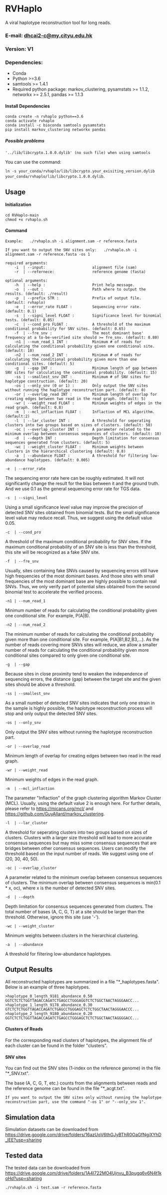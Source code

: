 # RVHaplo
A viral haplotype reconstruction tool for long reads.



### E-mail: dhcai2-c@my.cityu.edu.hk
### Version: V1

### Dependencies:
* Conda
* Python >=3.6
* samtools >= 1.4.1
* Required python package: markov_clustering, pysamstats >= 1.1.2, networkx >= 2.5.1, pandas >= 1.1.3

#### Install Dependencies
`conda create -n rvhaplo python==3.6`<BR/>
`conda activate rvhaplo`<BR/>
`conda install -c bioconda samtools pysamstats`<BR/>
`pip install markov_clustering networkx pandas`<BR/>
####
##### Possible problems
`'../lib/libcrypto.1.0.0.dylib' (no such file) when using samtools`

You can use the command:

`ln -s your_conda/rvhaplo/lib/libcrypto.your_exisiting_version.dylib your_conda/rvhaplo/lib/libcrypto.1.0.0.dylib`.

## Usage
#### Initialization
`cd RVHaplo-main`<BR/>
`chmod +x rvhaplo.sh`
#### Command
`Example:   ./rvhaplo.sh -i alignment.sam -r reference.fasta`<BR/>

`If you want to output the SNV sites only:   ./rvhaplo.sh -i alignment.sam -r reference.fasta -os 1`<BR/>

```
required arguments:
    -i  | --input:                     alignment file (sam)
    -r  | --refernece:                 reference genome (fasta)

optional arguments:
    -h  | --help :                     Print help message.
    -o  | --out :                      Path where to output the results. (default: ./result)
    -p  | --prefix STR :               Prefix of output file. (default: rvhaplo)
    -e  | --error_rate FLOAT :         Sequencing error rate. (default: 0.1)
    -s  | --signi_level FLOAT :        Significance level for binomial tests. (default: 0.05)
    -c  | --cond_pro FLOAT :           A threshold of the maximum conditional probability for SNV sites. (default: 0.65)
    -f  | --fre_snv :                  The most dominant base' frequency at a to-be-verified site should >= fre_snv. (default: 0.80)    
    -n1 | --num_read_1 INT :           Minimum # of reads for calculating the conditional probability given one conditional site. (default: 10)
    -n2 | --num_read_2 INT :           Minimum # of reads for calculating the conditional probability given more than one conditional sites. (default: 5)
    -g  | --gap INT :                  Minimum length of gap between SNV sites for calculating the conditional probability. (default: 15)
    -ss | --smallest_snv INT :         Minimum # of SNV sites for haplotype construction. (default: 20)
    -os | --only_snv (0 or 1) :        Only output the SNV sites without running the haplotype reconstruction part. (default: 0)
    -or | --overlap_read INT :         Minimum length of overlap for creating edges between two read in the read graph. (default: 5)
    -wr | --weight_read FLOAT :        Minimum weights of edges in the read graph. (default: 0.8)
    -m  | --mcl_inflaction FLOAT :     Inflaction of MCL algorithm. (default:2)
    -l  | --lar_cluster INT :          A threshold for seperating clusters into two groups based on sizes of clusters. (default: 50)
    -oc | --overlap_cluster INT :      A parameter related to the minimum overlap between consensus sequences of clusters. (default: 10)
    -d  | --depth INT :                Depth limitation for consensus sequences generated from clusters. (default: 5)
    -wc | --weight_cluster FLOAT :     Minimum weights between clusters in the hierarchical clustering (default: 0.8)
    -a  | --abundance FLOAT :          A threshold for filtering low-abundance haplotypes. (default: 0.005)
```
`-e  | --error_rate`

The sequencing error rate here can be roughly estimated. It will not significantly change the result for the bias between it and the ground truth. And we use 0.1 as the general sequencing error rate for TGS data.

`-s  | --signi_level`

Using a small significance level value may improve the precision of detected SNV sites obtained from binomial tests. But the small significance level value may reduce recall. Thus, we suggest using the default value 0.05.

`-c  | --cond_pro`

A threshold of the maximum conditional probability for SNV sites. If the maximum conditional probability of an SNV site is less than the threshold, this site will be recognized as a fake SNV site.

`-f  | --fre_snv`

Usually, sites containing fake SNVs caused by sequencing errors still have high frequencies of the most dominant bases. And those sites with small frequencies of the most dominant base are highly possible to contain real SNVs. Thus, we only verify part of potential sites obtained from the second binomial test to accelerate the verified process.

`-n1 | --num_read_1`

Minimum number of reads for calculating the conditional probability given one conditional site. For example, P(A|B).

`-n2 | --num_read_2`

The minimum number of reads for calculating the conditional probability given more than one conditional site. For example, P(A|B1,B2,B3,...). As the number of reads covering more SNVs sites will reduce, we allow a smaller number of reads for calculating the conditional probability given more conditional sites compared to only given one conditional site.

`-g  | --gap`

Because sites in close proximity tend to weaken the independence of sequencing errors, the distance (gap) between the target site and the given sites should be above a threshold.

`-ss | --smallest_snv`

As a small number of detected SNV sites indicates that only one strain in the sample is highly possible, the haplotype reconstruction process will stop and only output the detected SNV sites.

`-os | --only_snv`

Only output the SNV sites without running the haplotype reconstruction part.

`-or | --overlap_read`

Minimum length of overlap for creating edges between two read in the read graph.

`-wr | --weight_read`

Minimum weights of edges in the read graph.

`-m  | --mcl_inflaction`

The parameter "Inflaction" of the graph clustering algorithm Markov Cluster (MCL). Usually, using the default value 2 is enough here. For further details, please refer to https://micans.org/mcl/ and https://github.com/GuyAllard/markov_clustering.

`-l  | --lar_cluster`

A threshold for seperating clusters into two groups based on sizes of clusters. Clusters with a larger size threshold will lead to more accurate consensus sequences but may miss some consensus sequences that are bridges between other consensus sequences. Users can modify the threshold based on the input number of reads. We suggest using one of (20, 30, 40, 50). 

`-oc | --overlap_cluster`

A parameter related to the minimum overlap between consensus sequences of clusters. The minimum overlap between consensus sequences is min(0.1 * x, oc), where x is the number of detected SNV sites.

`-d  | --depth`

Depth limitation for consensus sequences generated from clusters. The total number of bases (A, C, G, T) at a site should be larger than the threshold. Otherwise, ignore this site (use '-').

`-wc | --weight_cluster`

Minimum weights between clusters in the hierarchical clustering.

`-a  | --abundance`

A threshold for filtering low-abundance haplotypes.



## Output Results
All reconstructed haplotypes are summarized in a file "*_haplotypes.fasta". Below is an example of three haplotypes.
```
>haplotype_0_length_9181_abundance_0.50
GGTCTCTCTGGTTAGACCAGATCTGAGCCTGGGAGGTCTCTGGCTAACTAGGGAACC...
>haplotype_1_length_9178_abundance_0.30
GTCTCTCTGGTTAGACCAGATCTGAGCCTGGGAGCTCTCTGGCTAACTAGGGAACCC...
>haplotype_2_length_9180_abundance_0.20
GGTCTCTCTGGTTAGACCAGATCTGAGCCTGGGAGCTCTCTGGCTAACTAGGGGACC...
```

#### Clusters of Reads
For the corresponding read clusters of haplotypes, the alignment file of each cluster can be found in the folder "clusters".

#### SNV sites
You can find out the SNV sites (1-index on the reference genome) in the file "*_SNV.txt".

The base (A, C, G, T, etc.) counts from the alignments between reads and the reference genome can be found in the file "*_acgt.txt".

`
If you want to output the SNV sites only without running the haplotype reconstruction part, use the command "-os 1" or "--only_snv 1".
`

## Simulation data
Simulation datasets can be downloaded from https://drive.google.com/drive/folders/16azUqV6thGJyBThR0OaGfNgjXYhD_lEE?usp=sharing

## Tested data
The tested data can be downloaded from https://drive.google.com/drive/folders/1A4I722MO4Ujnvu_B3pugq6v6N4t1koHd?usp=sharing

`./rvhaplo.sh -i test.sam -r reference.fasta`<BR/>

